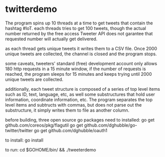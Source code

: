 # twitterdemo
The program spins up 10 threads at a time to get tweets that contain the hashtag #IoT.
each threads tries to get 100 tweets, though the actual number returned by the free access Tweeter API does not garantee that requested number will actually get delivered.

as each thread gets unique tweets it writes them to a CSV file. Once 2000 unique tweets are collected, the channel is closed and the program stops.

some caveats, tweeters' standard (free) development account only allows 180 http requests in a 15 minute window, if the number of requests is reached, the program sleeps for 15 minutes and keeps trying until 2000 unique tweets are collected.

additionally, each tweet structure is composed of a series of top level items such as ID, text, language, etc, as well some substructures that hold user information, coordinate information, etc. The program separates the top level items and subtructs with commas, but does not parse out the substructure, it simply writes them to file as another column. 

before building, three open source go packages need to installed:
go get github.com/coreos/pkg/flagutil
go get github.com/dghubble/go-twitter/twitter
go get github.com/dghubble/oauth1

to install: go install

to run: cd $GOHOME/bin/ && ./tweeterdemo
